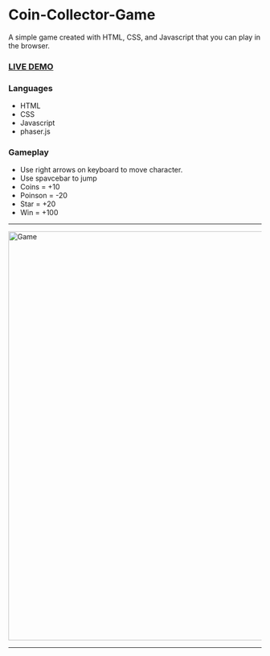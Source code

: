 # **Coin-Collector-Game**
A simple game created with HTML, CSS, and Javascript that you can play in the browser.
###  <a href="https://coin-collecter.netlify.app">LIVE DEMO</a>

### Languages
- HTML
- CSS
- Javascript
- phaser.js
### Gameplay
- Use <left and >right arrows on keyboard to move character. 
- Use spavcebar to jump
- Coins = +10
- Poinson = -20
- Star = +20
- Win = +100
---

<img width="812" alt="Game" src="https://user-images.githubusercontent.com/52841881/176806046-5d318d21-69ca-4678-a45b-6e1634cceba2.png">


---


